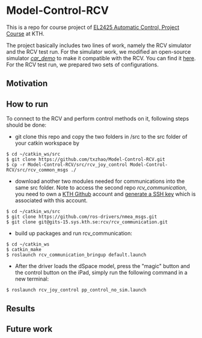 # Model-Control-RCV

This is a repo for course project of [EL2425 Automatic Control, Project Course](https://www.kth.se/social/course/EL2425/) at KTH. 

The project basically includes two lines of work, namely the RCV simulator and the RCV test run. For the simulator work, we modified an open-source simulator [*car_demo*](https://github.com/osrf/car_demo) to make it compatible with the RCV. You can find it [here](https://github.com/txzhao/car_demo). For the RCV test run, we prepared two sets of configurations.

## Motivation



## How to run

To connect to the RCV and perform control methods on it, following steps should be done:

- git clone this repo and copy the two folders in /src to the src folder of your catkin workspace by
```
$ cd ~/catkin_ws/src
$ git clone https://github.com/txzhao/Model-Control-RCV.git
$ cp -r Model-Control-RCV/src/rcv_joy_control Model-Control-RCV/src/rcv_common_msgs ./
```
- download another two modules needed for communications into the same src folder. Note to access the second repo *rcv_communication*, you need to own a [KTH Github](https://www.kth.se/en/student/kth-it-support/work-online/kth-github/kth-github-1.500062) account and [generate a SSH key](https://help.github.com/enterprise/2.11/user/articles/generating-a-new-ssh-key-and-adding-it-to-the-ssh-agent/) which is associated with this account.
```
$ cd ~/catkin_ws/src
$ git clone https://github.com/ros-drivers/nmea_msgs.git
$ git clone git@gits-15.sys.kth.se:rcv/rcv_communication.git
```

- build up packages and run rcv_communication:
```
$ cd ~/catkin_ws
$ catkin_make
$ roslaunch rcv_communication_bringup default.launch
```

- After the driver loads the dSpace model, press the "magic" button and the control button on the iPad, simply run the following command in a new terminal:
```
$ roslaunch rcv_joy_control pp_control_no_sim.launch
```

## Results



## Future work


